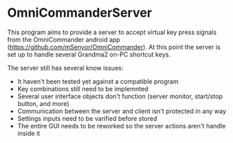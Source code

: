 # OmniCommanderServer
This program aims to provide a server to accept virtual key press signals from the OmniCommander android app (https://github.com/mSenyor/OmniCommander). At this point the server is set up to handle several Grandma2 on-PC shortcut keys.

The server still has several know issues:
 - It haven't been tested yet against a compatible program
 - Key combinations still need to be implemnted
 - Several user interface objects don't function (server monitor, start/stop button, and more)
 - Communication between the server and client isn't protected in any way
 - Settings inputs need to be varified before stored
 - The entire GUI needs to be reworked so the server actions aren't handle inside it
